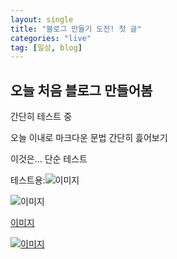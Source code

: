 ```yaml
---
layout: single
title: "블로그 만들기 도전! 첫 글"
categories: "live"
tag: [일상, blog]
---
```


<!-- # h1 post -->
## 오늘 처음 블로그 만들어봄

간단히 테스트 중

오늘 이내로 마크다운 문법 간단히 흝어보기

이것은... 단순 테스트

테스트용:![이미지](../../resource/ee.jpg)

![이미지](../../resource/ee.jpg)

[이미지](../../resource/ee.jpg)

[![이미지](../../resource/ee.jpg)](../../resource/ee.jpg)

